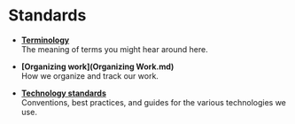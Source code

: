 Standards
=========

- **[Terminology](Terminology.md)**<br>
	The meaning of terms you might hear around here.

- **[Organizing work](Organizing Work.md)**<br>
	How we organize and track our work.

- **[Technology standards](Technologies)**<br>
	Conventions, best practices, and guides for the various technologies we use.

